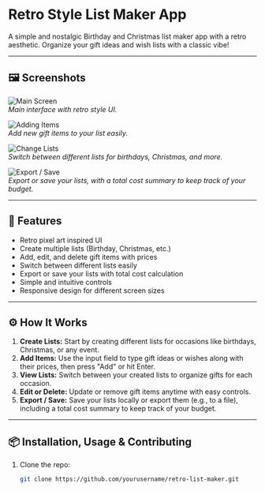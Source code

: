 # Retro Style List Maker App

A simple and nostalgic Birthday and Christmas list maker app with a retro aesthetic. Organize your gift ideas and wish lists with a classic vibe!

---

## 🖼️ Screenshots

<!-- Replace these image links with your own screenshots -->
![Main Screen](./path/to/screenshot1.png)  
*Main interface with retro style UI.*

![Adding Items](./path/to/screenshot2.png)  
*Add new gift items to your list easily.*

![Change Lists](./path/to/screenshot3.png)  
*Switch between different lists for birthdays, Christmas, and more.*

![Export / Save](./path/to/screenshot4.png)  
*Export or save your lists, with a total cost summary to keep track of your budget.*

---

## 🚀 Features

- Retro pixel art inspired UI  
- Create multiple lists (Birthday, Christmas, etc.)  
- Add, edit, and delete gift items with prices  
- Switch between different lists easily  
- Export or save your lists with total cost calculation  
- Simple and intuitive controls  
- Responsive design for different screen sizes

---

## ⚙️ How It Works

1. **Create Lists:** Start by creating different lists for occasions like birthdays, Christmas, or any event.  
2. **Add Items:** Use the input field to type gift ideas or wishes along with their prices, then press "Add" or hit Enter.  
3. **View Lists:** Switch between your created lists to organize gifts for each occasion.  
4. **Edit or Delete:** Update or remove gift items anytime with easy controls.  
5. **Export / Save:** Save your lists locally or export them (e.g., to a file), including a total cost summary to keep track of your budget.

---

## 📦 Installation, Usage & Contributing

1. Clone the repo:  
   ```bash
   git clone https://github.com/yourusername/retro-list-maker.git
